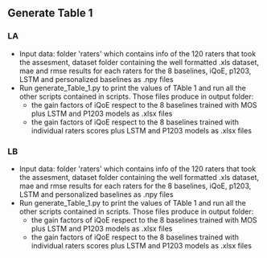 ## Generate Table 1

### LA
* Input data: folder 'raters' which contains info of the 120 raters that took the assesment, dataset folder containing the well formatted .xls dataset, mae and rmse results for each raters for the 8 baselines, iQoE, p1203, LSTM and personalized baselines as .npy files
* Run generate_Table_1.py to print the values of TAble 1 and run all the other scripts contained in scripts. Those files produce in output folder:
  * the gain factors of iQoE respect to the 8 baselines trained with MOS plus LSTM and P1203 models as .xlsx files
  * the gain factors of iQoE respect to the 8 baselines trained with individual raters scores plus LSTM and P1203 models as .xlsx files

### LB
* Input data: folder 'raters' which contains info of the 120 raters that took the assesment, dataset folder containing the well formatted .xls dataset, mae and rmse results for each raters for the 8 baselines, iQoE, p1203, LSTM and personalized baselines as .npy files
* Run generate_Table_1.py to print the values of TAble 1 and run all the other scripts contained in scripts. Those files produce in output folder:
  * the gain factors of iQoE respect to the 8 baselines trained with MOS plus LSTM and P1203 models as .xlsx files
  * the gain factors of iQoE respect to the 8 baselines trained with individual raters scores plus LSTM and P1203 models as .xlsx files

